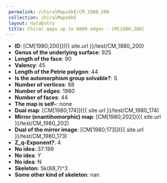 ```yaml
--- 
 permalink: /chiralMaps6kE/CM_1980_200 
 collection: chiralMaps6kE
 layout: dataEntry
 title: Chiral maps up to 6000 edges - CM[1980;200]
---
```


- **ID**: [CM[1980;200]]({{ site.url }}/test/CM_1980_200)
- **Genus of the underlying surface**: 925
- **Length of the face**: 90
- **Valency**: 45
- **Length of the Petrie polygon**: 44
- **Is the automorphism group solvable?**: S
- **Number of vertices**: 88
- **Number of edges**: 1980
- **Number of faces**: 44
- **The map is self-**: none
- **Dual map**: [CM[1980;174]]({{ site.url }}/test/CM_1980_174)
- **Mirror (enantihomorphic) map**: [CM[1980;202]]({{ site.url }}/test/CM_1980_202)
- **Dual of the mirror image**: [CM[1980;173]]({{ site.url }}/test/CM_1980_173)
- **Z_q-Exponent?**: 4
- **No idea**:  37:199
- **No idea**: Y
- **No idea**: N
- **Skeleton**: Sk(88;7)^3
- **Some other kind of skeleton**: nan
